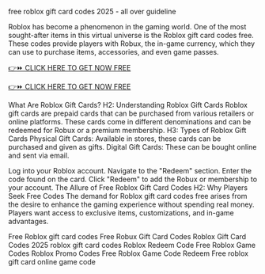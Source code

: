 free roblox gift card codes 2025 - all over guideline

Roblox has become a phenomenon in the gaming world. One of the most sought-after items in this virtual universe is the Roblox gift card codes free. These codes provide players with Robux, the in-game currency, which they can use to purchase items, accessories, and even game passes.

[👉⏩ CLICK HERE TO GET NOW FREE](https://ecomadboosters.xyz/free%20robux%20gift%20card%20codes/)

[👉⏩ CLICK HERE TO GET NOW FREE](https://ecomadboosters.xyz/free%20robux%20gift%20card%20codes/)

What Are Roblox Gift Cards? H2: Understanding Roblox Gift Cards Roblox gift cards are prepaid cards that can be purchased from various retailers or online platforms. These cards come in different denominations and can be redeemed for Robux or a premium membership.
H3: Types of Roblox Gift Cards Physical Gift Cards: Available in stores, these cards can be purchased and given as gifts. Digital Gift Cards: These can be bought online and sent via email.

Log into your Roblox account. Navigate to the "Redeem" section. Enter the code found on the card. Click "Redeem" to add the Robux or membership to your account. The Allure of Free Roblox Gift Card Codes H2: Why Players Seek Free Codes The demand for Roblox gift card codes free arises from the desire to enhance the gaming experience without spending real money. Players want access to exclusive items, customizations, and in-game advantages.

Free Roblox gift card codes
Free Robux Gift Card Codes
Roblox Gift Card Codes 2025
roblox gift card codes
Roblox Redeem Code Free
Roblox Game Codes
Roblox Promo Codes Free
Roblox Game Code Redeem Free
roblox gift card online game code

